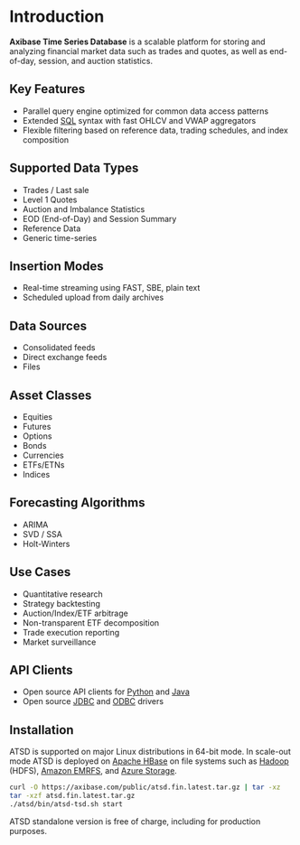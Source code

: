 # Introduction

**Axibase Time Series Database** is a scalable platform for storing and analyzing financial market data such as trades and quotes, as well as end-of-day, session, and auction statistics.

## Key Features

* Parallel query engine optimized for common data access patterns
* Extended [SQL](sql.md) syntax with fast OHLCV and VWAP aggregators
* Flexible filtering based on reference data, trading schedules, and index composition

## Supported Data Types

* Trades / Last sale
* Level 1 Quotes
* Auction and Imbalance Statistics
* EOD (End-of-Day) and Session Summary
* Reference Data
* Generic time-series

## Insertion Modes

* Real-time streaming using FAST, SBE, plain text
* Scheduled upload from daily archives

## Data Sources

* Consolidated feeds
* Direct exchange feeds
* Files

## Asset Classes

* Equities
* Futures
* Options
* Bonds
* Currencies
* ETFs/ETNs
* Indices

## Forecasting Algorithms

* ARIMA
* SVD / SSA
* Holt-Winters

## Use Cases

* Quantitative research
* Strategy backtesting
* Auction/Index/ETF arbitrage
* Non-transparent ETF decomposition
* Trade execution reporting
* Market surveillance

## API Clients

* Open source API clients for [Python](https://github.com/axibase/atsd-api-python) and [Java](https://github.com/axibase/atsd-api-java)
* Open source [JDBC](https://github.com/axibase/atsd-jdbc) and [ODBC](https://github.com/axibase/atsd-odbc) drivers

## Installation

ATSD is supported on major Linux distributions in 64-bit mode. In scale-out mode ATSD is deployed on [Apache HBase](https://hbase.apache.org/) on file systems such as [Hadoop](../installation/cloudera.md) (HDFS), [Amazon EMRFS](../installation/aws-emr-s3.md), and [Azure Storage](../installation/azure-hdinsight.md).

```bash
curl -O https://axibase.com/public/atsd.fin.latest.tar.gz | tar -xz
tar -xzf atsd.fin.latest.tar.gz
./atsd/bin/atsd-tsd.sh start
```

ATSD standalone version is free of charge, including for production purposes.